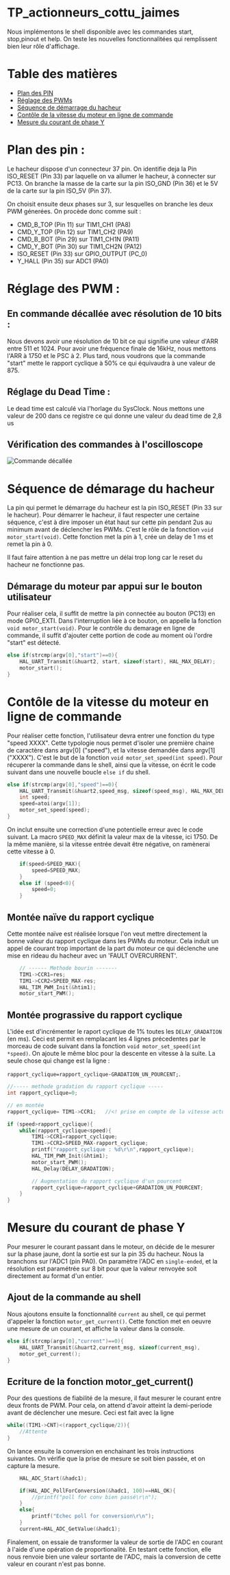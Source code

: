 # TP_actionneurs_cottu_jaimes
 
Nous implémentons le shell disponible avec les commandes start, stop,pinout et help. On teste les nouvelles fonctionnalitées qui remplissent bien leur rôle d'affichage.

# Table des matières 
- [Plan des PIN](#plan-des-pin)
- [Réglage des PWMs](#réglage-des-pwms)
- [Séquence de démarrage du hacheur](#séquence-de-démarage-du-hacheur)
- [Contôle de la vitesse du moteur en ligne de commande](#contôle-de-la-vitesse-du-moteur-en-ligne-de-commande)
- [Mesure du courant de phase Y](#mesure-du-courant-de-phase-y)




# Plan des pin :

Le hacheur dispose d'un connecteur 37 pin. On identifie deja la Pin ISO_RESET (Pin 33) par laquelle on va allumer le hacheur, à connecter sur  PC13. On branche la masse de la carte sur la pin ISO_GND (Pin 36) et le 5V de la carte sur la pin ISO_5V (Pin 37).

On choisit ensuite deux phases sur 3, sur lesquelles on branche les deux PWM génerées. On procède donc comme suit :
- CMD_B_TOP (Pin 11) sur TIM1_CH1 (PA8)
- CMD_Y_TOP (Pin 12) sur TIM1_CH2 (PA9)
- CMD_B_BOT (Pin 29) sur TIM1_CH1N (PA11)
- CMD_Y_BOT (Pin 30) sur TIM1_CH2N (PA12)
- ISO_RESET (Pin 33) sur GPIO_OUTPUT (PC_0)
- Y_HALL (Pin 35) sur ADC1 (PA0)


# Réglage des PWM :

## En commande décallée avec résolution de 10 bits : 

Nous devons avoir une résolution de 10 bit ce qui signifie une valeur d'ARR entre  511 et 1024. Pour avoir une fréquence finale de 16kHz, nous mettons l'ARR à 1750 et le PSC à 2. Plus tard, nous voudrons que la commande "start" mette le rapport cyclique à 50% ce qui équivaudra à une valeur de 875.

## Réglage du Dead Time : 

Le dead time est calculé via l'horlage du SysClock. Nous mettons une valeur de 200 dans ce registre ce qui donne une valeur du dead time de 2,8 us

## Vérification des commandes à l'oscilloscope

![Commande décallée](https://github.com/baptcott28/TP_actionneurs_cottu_jaimes/blob/main/TP_actionneurs_cottu_jaimes/Commande%20d%C3%A9cal%C3%A9e.png)

# Séquence de démarage du hacheur

La pin qui permet le démarrage du hacheur est la pin ISO_RESET (Pin 33 sur le hacheur). Pour démarrer le hacheur, il faut respecter une certaine séquence, c'est à dire imposer un état haut sur cette pin pendant 2us au minimum avant de déclencher les PWMs. C'est le rôle de la fonction `void motor_start(void)`. Cette fonction met la pin à 1, crée un delay de 1 ms et remet la pin à 0. 

 Il faut faire attention à ne pas mettre un délai trop long car le reset du hacheur ne fonctionne pas.  

## Démarage du moteur par appui sur le bouton utilisateur

Pour réaliser cela, il suffit de mettre la pin connectée au bouton (PC13) en mode GPIO_EXTI. Dans l'interruption liée à ce bouton, on appelle la fonction `void motor_start(void)`. Pour le contrôle du demarage en ligne de commande, il suffit d'ajouter cette portion de code au moment où l'ordre "start" est détecté.
```C
else if(strcmp(argv[0],"start")==0){
	HAL_UART_Transmit(&huart2, start, sizeof(start), HAL_MAX_DELAY);
	motor_start();
}
```

# Contôle de la vitesse du moteur en ligne de commande

Pour réaliser cette fonction, l'utilisateur devra entrer une fonction du type "speed XXXX". Cette typologie nous permet d'isoler une première chaine de caractère dans argv[0] ("speed"), et la vitesse demandée dans argv[1] ("XXXX"). C'est le but de la fonction `void motor_set_speed(int speed)`. Pour récuperer la commande dans le shell, ainsi que la vitesse, on écrit le code suivant dans une nouvelle boucle `else if` du shell. 

```C
else if(strcmp(argv[0],"speed")==0){
    HAL_UART_Transmit(&huart2,speed_msg, sizeof(speed_msg), HAL_MAX_DELAY);
	int speed;
	speed=atoi(argv[1]);
	motor_set_speed(speed);
}
``` 
On inclut ensuite une correction d'une potentielle erreur avec le code suivant. La macro `SPEED_MAX` définit la valeur max de la vitesse, ici 1750. De la même manière, si la vitesse entrée devait être négative, on ramènerai cette vitesse à 0.

```C
	if(speed>SPEED_MAX){
		speed=SPEED_MAX;
	}
	else if (speed<0){
		speed=0;
	}
```

## Montée naïve du rapport cyclique
Cette montée naïve est réalisée lorsque l'on veut mettre directement la bonne valeur du rapport cyclique dans les PWMs du moteur. Cela induit un appel de courant trop important de la part du moteur ce qui déclenche une mise en rideau du hacheur avec un 'FAULT OVERCURRENT'. 

```C
    // ------ Methode bourin -------
	TIM1->CCR1=res;
	TIM1->CCR2=SPEED_MAX-res;
	HAL_TIM_PWM_Init(&htim1);
	motor_start_PWM();
```

## Montée prograssive du rapport cyclique

L'idée est d'incrémenter le raport cyclique de 1% toutes les `DELAY_GRADATION` (en ms). Ceci est permit en remplacant les 4 lignes précedentes par le morceau de code suivant dans la fonction `void motor_set_speed(int *speed)`. On ajoute le même bloc pour la descente en vitesse à la suite. La seule chose qui change est la ligne :

`rapport_cyclique=rapport_cyclique-GRADATION_UN_POURCENT;`.

```C
//----- methode gradation du rapport cyclique -----
int rapport_cyclique=0;

// en montée
rapport_cyclique= TIM1->CCR1;	//<! prise en compte de la vitesse actuelle

if (speed>rapport_cyclique){
	while(rapport_cyclique<speed){
		TIM1->CCR1=rapport_cyclique;
		TIM1->CCR2=SPEED_MAX-rapport_cyclique;
		printf("rapport_cyclique : %d\r\n",rapport_cyclique);
		HAL_TIM_PWM_Init(&htim1);
		motor_start_PWM();
		HAL_Delay(DELAY_GRADATION);

        // Augmentation du rapport cyclique d'un pourcent
		rapport_cyclique=rapport_cyclique+GRADATION_UN_POURCENT;
	}
}
```

# Mesure du courant de phase Y

Pour mesurer le courant passant dans le moteur, on décide de le mesurer sur la phase jaune, dont la sortie est sur la pin 35 du hacheur. Nous la branchons sur l'ADC1 (pin PA0). On paramètre l'ADC en `single-ended`, et la résolution est paramétrée sur 8 bit pour que la valeur renvoyée soit directement au format d'un entier. 

## Ajout de la commande au shell

Nous ajoutons ensuite la fonctionnalité `current` au shell, ce qui permet d'appeler la fonction `motor_get_current()`. Cette fonction met en oeuvre une mesure de un courant, et affiche la valeur dans la console. 

```C
else if(strcmp(argv[0],"current")==0){
	HAL_UART_Transmit(&huart2,current_msg, sizeof(current_msg),            HAL_MAX_DELAY);
	motor_get_current();
}
```

## Ecriture de la fonction motor_get_current()
Pour des questions de fiabilité de la mesure, il faut mesurer le courant entre deux fronts de PWM. Pour cela, on attend d'avoir atteint la demi-periode avant de déclencher une mesure. Ceci est fait avec la ligne 
```C 
while((TIM1->CNT)<(rapport_cyclique/2)){
    //Attente
}
```

On lance ensuite la conversion en enchainant les trois instructions suivantes. On vérifie que la prise de mesure se soit bien passée, et on capture la mesure. 

```C
	HAL_ADC_Start(&hadc1);

	if(HAL_ADC_PollForConversion(&hadc1, 100)==HAL_OK){
		//printf("poll for conv bien passé\r\n");
	}
	else{
		printf("Echec poll for conversion\r\n");
	}
	current=HAL_ADC_GetValue(&hadc1);
```

Finalement, on essaie de transformer la valeur de sortie de l'ADC en courant à l'aide d'une opération de proportionalité. En testant cette fonction, elle nous renvoie bien une valeur sortante de l'ADC, mais la conversion de cette valeur en courant n'est pas bonne. 
